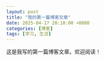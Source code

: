 ```yaml
---
layout: post
title: "我的第一篇博客文章"
date: 2025-04-17 20:10:00 +0800
categories: [博客]
tags: [学习, 生活]
---
```

这是我写的第一篇博客文章。欢迎阅读！